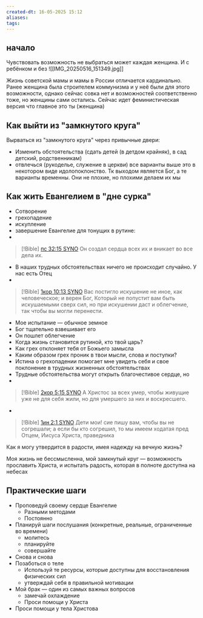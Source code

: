 ```yaml
---
created-dt: 16-05-2025 15:12
aliases: 
tags:
---
```

## начало 
Чувствовать возможность не выбраться может каждая женщина. И с ребёнком и без
![[IMG_20250516_151349.jpg]]

Жизнь советской мамы и мамы в России отличается кардинально. Ранее женщина была строителем коммунизма и у неё были для этого возможности, однако сейчас совка нет и возможностей соответственно тоже, но женщины сами остались. 
Сейчас идет феминистическая версия что главное это ты (женщина)

## Как выйти из "замкнутого круга"
Вырваться из "замкнутого круга" через привычные двери:
- Изменить обстоятельства (сдать детей (в детдом крайняк), в сад детский, родственникам)
- отвлечься (рукоделье, служение в церкви)
все варианты выше это в некотором виде идолопоклонство. Тк выходом является Бог, а те варианты временны.
Они не плохие, но плохими делаем их  мы
## Как жить Евангелием в "дне сурка"

- Сотворение
- грехопадение
- искупление
- завершение
Евангелие для тонущих в рутине:
- 
>[!Bible] [пс 32:15 SYNO](https://www.bible.com/bible/400/PSA.32.15)
>Он создал сердца всех их и вникает во все дела их.

- В наших трудных обстоятельствах ничего не происходит случайно. У нас есть Отец
- 
>[!Bible] [1кор 10:13 SYNO](https://www.bible.com/bible/400/1CO.10.13)
>Вас постигло искушение не иное, как человеческое; и верен Бог, Который не попустит вам быть искушаемыми сверх сил, но при искушении даст и облегчение, так чтобы вы могли перенести.

- Мое испытание — обычное земное
- Бог тщательно взвешивает его
- Он пошлет облегчение
- Когда жизнь становится рутиной, кто твой царь?
- Как грех отклоняет тебя от Божьего замысла
- Каким образом грех проник в твои мысли, слова и поступки?
- Истина о грехопадении помогает мне увидеть себя  и свое поклонение в трудных жизненных обстоятельствах
- Трудные обстоятельства могут открыть благочестивое сердце, но
- 
>[!Bible] [2кор 5:15 SYNO](https://www.bible.com/bible/400/2CO.5.15)
>А Христос за всех умер, чтобы живущие уже не для себя жили, но для умершего за них и воскресшего.
- 
>[!Bible] [1ин 2:1 SYNO](https://www.bible.com/bible/400/1JN.2.1)
>Дети мои! сие пишу вам, чтобы вы не согрешали; а если бы кто согрешил, то мы имеем ходатая пред Отцем, Иисуса Христа, праведника


Как я могу утвердится в радости, имея надежду на вечную жизнь?

Моя жизнь не бессмысленна, мой замкнутый круг — возможность прославить Христа, и испытать радость, которая в полноте доступна на небесах

## Практические шаги

- Проповедуй своему сердце Евангелие
	- Разными методами
	- Постоянно
- Планируй шаги послушания (конкретные, реальные, ограниченные во времени)
	- молитесь
	- планируйте 
	- совершайте
- Снова и снова
- Позаботься о теле
	- Используй те ресурсы, которые доступны для восстановления физических сил
	- утверждай себя в правильной мотивации
- Мой брак — один из самых важных вопросов
	- замечай охлаждение
	- Проси помощи у Христа
- Проси помощи у тела Христова